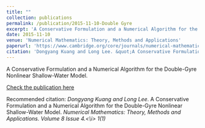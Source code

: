 ```yaml
---
title: ""
collection: publications
permalink: /publication/2015-11-10-Double Gyre
excerpt: 'A Conservative Formulation and a Numerical Algorithm for the Double-Gyre Nonlinear Shallow-Water Model.'
date: 2015-11-10
venue: 'Numerical Mathematics: Theory, Methods and Applications'
paperurl: 'https://www.cambridge.org/core/journals/numerical-mathematics-theory-methods-and-applications/article/conservative-formulation-and-a-numerical-algorithm-for-the-doublegyre-nonlinear-shallowwater-model/AFF736980A1432DF5594D4E16D8E3A2C'
citation: 'Dongyang Kuang and Long Lee. &quot;A Conservative Formulation and a Numerical Algorithm for the Double-Gyre Nonlinear Shallow-Water Model.&quot; <i>Numerical Mathematics: Theory, Methods and Applications. Volume 8 Issue 4</i>. 1(1).'
---
```

A Conservative Formulation and a Numerical Algorithm for the Double-Gyre Nonlinear Shallow-Water Model.

[Check the publication here](https://www.cambridge.org/core/journals/numerical-mathematics-theory-methods-and-applications/article/conservative-formulation-and-a-numerical-algorithm-for-the-doublegyre-nonlinear-shallowwater-model/AFF736980A1432DF5594D4E16D8E3A2C)

Recommended citation: *Dongyang Kuang and Long Lee*. A Conservative Formulation and a Numerical Algorithm for the Double-Gyre Nonlinear Shallow-Water Model. <i>Numerical Mathematics: Theory, Methods and Applications. Volume 8 Issue 4.<\i> 1(1)
